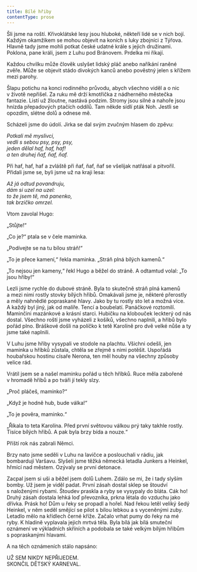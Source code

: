 ```yaml
---
title: Bílé hřiby
contentType: prose
---
```


  

Šli jsme na roští. Křivoklátské lesy jsou hluboké, někteří lidé se v nich bojí. Každým okamžikem se mohou objevit na koních s luky zbojníci z Týřova. Hlavně tady jsme mohli potkat české udatné krále s jejich družinami. Poklona, pane králi, jsem z Luhu pod Bránovem. Prdelka mi říkají.

Každou chvilku může člověk uslyšet lidský pláč anebo naříkání raněné zvěře. Může se objevit stádo divokých kanců anebo pověstný jelen s křížem mezi parohy.

Šlapu potichu na konci rodinného průvodu, abych všechno viděl a o nic v životě nepřišel. Za ruku mě drží kmotřička z nádherného městečka fantazie. Listí už žloutne, nastává podzim. Stromy jsou silné a nahoře jsou hnízda přepadových ptačích oddílů. Tam někde sídlí pták Noh. Jestli se opozdím, slétne dolů a odnese mě.

Scházeli jsme do údolí. Jirka se dal svým zvučným hlasem do zpěvu:

_Potkali mě myslivci,  
vedli s sebou psy, psy, psy,  
jeden dělal haf, haf, haf!  
a ten druhej ňaf, ňaf, ňaf._

Při haf, haf, haf a zvláště při ňaf, ňaf, ňaf se všelijak natřásal a pitvořil. Přidali jsme se, byli jsme už na kraji lesa:

_Až já odtud povandruju,  
dám si uzel na uzel:  
to že jsem tě, má panenko,  
tak brzičko omrzel._

Vtom zavolal Hugo:

„Stůjte!“

„Co je?“ ptala se v čele maminka.

„Podívejte se na tu bílou stráň!“

„To je přece kamení,“ řekla maminka. „Stráň plná bílých kamenů.“

„To nejsou jen kameny,“ řekl Hugo a běžel do stráně. A odtamtud volal: „To jsou hřiby!“

Lezli jsme rychle do dubové stráně. Byla to skutečně stráň plná kamenů a mezi nimi rostly stovky bílých hřibů. Omakávali jsme je, některé přerostly a měly nahnědlé popraskané hlavy. Jako by tu rostly sto let a možná více. A každý byl jiný, jak od malíře. Tencí a boubelatí. Panáčkové roztomilí. Maminčini mazánkové a krásní starci. Hubičku na klobouček leckterý od nás dostal. Všechno roští jsme vyházeli z košíků, všechno naplnili, a hřibů bylo pořád plno. Bráškové došli na políčko k tetě Karolíně pro dvě velké nůše a ty jsme také naplnili.

V Luhu jsme hřiby vysypali ve stodole na plachtu. Všichni odešli, jen maminka u hříbků zůstala, chtěla se zřejmě s nimi potěšit. Uspořádá houbařskou hostinu císaře Nerona, ten měl houby na všechny způsoby velice rád.

Vrátil jsem se a našel maminku pořád u těch hříbků. Ruce měla zabořené v hromadě hřibů a po tváři jí tekly slzy.

„Proč pláčeš, maminko?“

„Když je hodně hub, bude válka!“

„To je pověra, maminko.“

„Říkala to teta Karolína. Před první světovou válkou prý taky takhle rostly. Tisíce bílých hřibů. A pak byla brzy bída a nouze.“

Příští rok nás zabrali Němci.

Brzy nato jsme seděli v Luhu na lavičce a poslouchali v rádiu, jak bombardují Varšavu. Slyšeli jsme těžká německá letadla Junkers a Heinkel, hřmící nad městem. Ozývaly se první detonace.

Zacpal jsem si uši a běžel jsem dolů Luhem. Zdálo se mi, že i tady slyším bomby. Už jsem je viděl padat. První zásah dostal sklep se štoudví s naloženými rybami. Štoudev praskla a ryby se vysypaly do bláta. Cák ho! Druhý zásah dostala lehká loď převozníka, prkna létala do vzduchu jako dřívka. Prásk ho! Dům u řeky se propadl a hořel. Nad řekou letěl veliký šedý Heinkel, v něm seděl smějící se pilot s bílou lebkou a s vyceněnými zuby. Letadlo mělo na křídlech černé kříže. Začalo vrhat pumy do řeky na mé ryby. K hladině vyplavala jejich mrtvá těla. Byla bílá jak bílá smuteční oznámení ve výkladních skříních a podobala se také velkým bílým hřibům s popraskanými hlavami.

A na těch oznámeních stálo napsáno:

UŽ SEM NIKDY NEPŘIJEDEM.  
SKONČIL DĚTSKÝ KARNEVAL.
